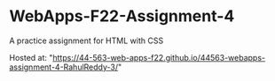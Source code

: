 # WebApps-F22-Assignment-4
A practice assignment for HTML with CSS

Hosted at: "https://44-563-web-apps-f22.github.io/44563-webapps-assignment-4-RahulReddy-3/"